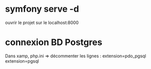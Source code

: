 # symfony serve -d

ouvrir le projet sur le localhost:8000

# connexion BD Postgres
Dans xamp, php.ini => décommenter les lignes :
extension=pdo_pgsql
extension=pgsql